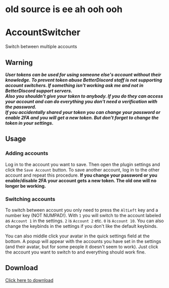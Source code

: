 # old source is ee ah ooh ooh

# AccountSwitcher
Switch between multiple accounts

## Warning
_**User tokens can be used for using someone else's account without their knowledge.
To prevent token abuse BetterDiscord staff is not supporting account switchers. If something isn't working ask me and not in BetterDiscord support servers.<br>
Also you shouldn't give your token to anybody. If you do they can access your account and can do everything you don't need a verification with the password.<br>
If you accidentally shared your token you can change your password or enable 2FA and you will get a new token. But don't forget to change the token in your settings.**_

## Usage
### Adding accounts
Log in to the account you want to save. Then open the plugin settings and click the `Save Account` button. To save another account, log in to the other account and repeat this procedure.
**If you change your password or you enable/disable 2FA your account gets a new token. The old one will no longer be working.**

### Switching accounts
To switch between account you only need to press the `AltLeft` key and a number key (NOT NUMPAD!). With `1` you will switch to the account labeled as `Account 1` in the settings. `2` is `Account 2` etc. `0` is `Account 10`. You can also change the keybinds in the settings if you don't like the default keybinds.

You can also middle click your avatar in the quick settings field at the bottom. A popup will appear with the accounts you have set in the settings (and their avatar, but for some people it doesn't seem to work). Just click the account you want to switch to and everything should work fine.

## Download
[Click here to download](https://github.com/rtdinc/AccountSwitcher/releases/download/1.0/accountswitch.plugin.js)
